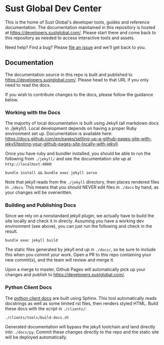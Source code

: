 # Sust Global Dev Center

This is the home of Sust Global's developer tools, guides and reference documentation. The documentation maintained in this repository is hosted at https://developers.sustglobal.com/. Please start there and come back to this repository as needed to access interactive tools and assets.

Need help? Find a bug? Please [file an issue](https://github.com/sustglobal/dev-center/issues/new) and we'll get back to you.

## Documentation

The documentation source in this repo is built and published to https://developers.sustglobal.com/.
Please head to that URL if you only need to read the docs.

If you wish to contribute changes to the docs, please follow the guidance below.

### Working with the Docs

The majority of local documentation is built using Jekyll (all markdown docs in ./jekyll/).
Local development depends on having a proper Ruby environment set up.
Documentation is available here:
https://docs.github.com/en/pages/setting-up-a-github-pages-site-with-jekyll/testing-your-github-pages-site-locally-with-jekyll.

Once you have ruby and bundler installed, you should be able to run the following from `./jekyll/` and see the
documentation site up at `http://localhost:4000`:

```
bundle install && bundle exec jekyll serve
```

Note that jekyll reads from the `./jekyll` directory, then places rendered files in `./docs`. This means that you should
NEVER edit files in `./docs` by hand, as your changes will be overwritten.

### Building and Publishing Docs

Since we rely on a nonstandard jekyll plugin, we actually have to build the site locally and check it in directy.
Assuming you have a working dev environment (see above), you can just run the following and check in the result.

```
bundle exec jekyll build
```

The static files generated by jekyll end up in `./docs/`, so be sure to include this when you commit your work.
Open a PR to this repo containing your new commit(s), and the team will review and merge it.

Upon a merge to master, Github Pages will automatically pick up your changes and publish to https://developers.sustglobal.com/.

### Python Client Docs

The [python client docs](https://developers.sustglobal.com/py/index.html) are built using Sphinx.
This tool automatically reads docstrings as well as some limited rst files, then renders styled HTML.
Build these docs with the script in `./clients/`:

```
./clients/tools/build-docs.sh
```

Generated documentation will bypass the jekyll toolchain and land directly into `./docs/py`.
Commit these changes directly to the repo and the static site will be deployed automatically.
